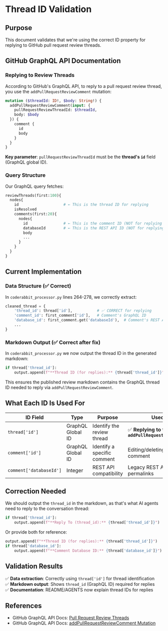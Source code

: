 # Thread ID Validation

## Purpose

This document validates that we're using the correct ID property for replying to GitHub pull request review threads.

## GitHub GraphQL API Documentation

### Replying to Review Threads

According to GitHub's GraphQL API, to reply to a pull request review thread, you use the `addPullRequestReviewComment` mutation:

```graphql
mutation ($threadId: ID!, $body: String!) {
  addPullRequestReviewComment(input: {
    pullRequestReviewThreadId: $threadId,
    body: $body
  }) {
    comment {
      id
      body
    }
  }
}
```

**Key parameter**: `pullRequestReviewThreadId` must be the **thread's `id`** field (GraphQL global ID).

### Query Structure

Our GraphQL query fetches:

```graphql
reviewThreads(first:100){
  nodes{
    id                    # ← This is the thread ID for replying
    isResolved
    comments(first:20){
      nodes{
        id                # ← This is the comment ID (NOT for replying to thread)
        databaseId        # ← This is the REST API ID (NOT for replying to thread)
        body
        ...
      }
    }
  }
}
```

## Current Implementation

### Data Structure (✅ Correct)

In `coderabbit_processor.py` lines 264-278, we correctly extract:

```python
cleaned_thread = {
    'thread_id': thread['id'],           # ✅ CORRECT for replying
    'comment_id': first_comment['id'],   # Comment's GraphQL ID
    'database_id': first_comment.get('databaseId'),  # Comment's REST API ID
    ...
}
```

### Markdown Output (✅ Correct after fix)

In `coderabbit_processor.py` we now output the thread ID in the generated markdown:

```python
if thread['thread_id']:
    output.append(f"**Thread ID (for replies):** {thread['thread_id']}")
```

This ensures the published review markdown contains the GraphQL thread ID needed to reply via `addPullRequestReviewComment`.

## What Each ID Is Used For

| ID Field                | Type              | Purpose                     | Used For                                                    |
| ----------------------- | ----------------- | --------------------------- | ----------------------------------------------------------- |
| `thread['id']`          | GraphQL Global ID | Identify the review thread  | ✅ **Replying to thread with `addPullRequestReviewComment`** |
| `comment['id']`         | GraphQL Global ID | Identify a specific comment | Editing/deleting a specific comment                         |
| `comment['databaseId']` | Integer           | REST API compatibility      | Legacy REST API operations, permalinks                      |

## Correction Needed

We should output the `thread_id` in the markdown, as that's what AI agents need to reply to the conversation thread:

```python
if thread['thread_id']:
    output.append(f"**Reply To (thread_id):** {thread['thread_id']}")
```

Or provide both for reference:

```python
output.append(f"**Thread ID (for replies):** {thread['thread_id']}")
if thread['database_id']:
    output.append(f"**Comment Database ID:** {thread['database_id']}")
```

## Validation Results

✅ **Data extraction**: Correctly using `thread['id']` for thread identification  
✅ **Markdown output**: Shows `thread_id` (GraphQL ID) required for replies  
✅ **Documentation**: README/AGENTS now explain thread IDs for replies

## References

- GitHub GraphQL API Docs: [Pull Request Review Threads](https://docs.github.com/en/graphql/reference/objects#pullrequestreviewthread)
- GitHub GraphQL API Docs: [addPullRequestReviewComment Mutation](https://docs.github.com/en/graphql/reference/mutations#addpullrequestreviewcomment)

